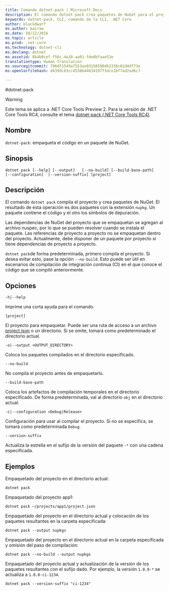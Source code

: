 ```yaml
---
title: Comando dotnet-pack | Microsoft Docs
description: El comando dotnet-pack crea paquetes de NuGet para el proyecto .NET Core.
keywords: dotnet-pack, CLI, comando de la CLI, .NET Core
author: blackdwarf
ms.author: mairaw
ms.date: 10/12/2016
ms.topic: article
ms.prod: .net-core
ms.technology: dotnet-cli
ms.devlang: dotnet
ms.assetid: 8b4b8cef-f56c-4a10-aa01-fde8bfaae53e
translationtype: Human Translation
ms.sourcegitcommit: 796df1549a7553aa93158598d62338c02d4df73e
ms.openlocfilehash: d439dc83cc4538b44634197f3dce1bf7ad2ad6c7

---
```


#<a name="dotnet-pack"></a>dotnet-pack

> [!WARNING]
> Este tema se aplica a .NET Core Tools Preview 2. Para la versión de .NET Core Tools RC4, consulte el tema [dotnet-pack (.NET Core Tools RC4)](../preview3/tools/dotnet-pack.md).

## <a name="name"></a>Nombre

`dotnet-pack`: empaqueta el código en un paquete de NuGet.

## <a name="synopsis"></a>Sinopsis

`dotnet pack [--help] [--output]  
    [--no-build] [--build-base-path]  
    [--configuration]  [--version-suffix]
    [project]`  

## <a name="description"></a>Descripción

El comando `dotnet pack` compila el proyecto y crea paquetes de NuGet. El resultado de esta operación es dos paquetes con la extensión `nupkg`. Un paquete contiene el código y el otro los símbolos de depuración. 

Las dependencias de NuGet del proyecto que se empaquetan se agregan al archivo nuspec, por lo que se pueden resolver cuando se instala el paquete. Las referencias de proyecto a proyecto no se empaquetan dentro del proyecto. Actualmente, debe disponer de un paquete por proyecto si tiene dependencias de proyecto a proyecto.

`dotnet pack`de forma predeterminada, primero compila el proyecto. Si desea evitar esto, pase la opción `--no-build`. Esto puede ser útil en escenarios de compilación de integración continua (CI) en el que conoce el código que se compiló anteriormente. 

## <a name="options"></a>Opciones

`-h|--help`

Imprime una corta ayuda para el comando.  

`[project]` 
    
El proyecto para empaquetar. Puede ser una ruta de acceso a un archivo [project.json](project-json.md) o un directorio. Si se omite, tomará como predeterminado el directorio actual. 

`-o|--output <OUTPUT_DIRECTORY>`

Coloca los paquetes compilados en el directorio especificado. 

`--no-build`

No compila el proyecto antes de empaquetarlo. 

`--build-base-path`

Coloca los artefactos de compilación temporales en el directorio especificado. De forma predeterminada, val al directorio `obj` en el directorio actual. 

`-c|--configuration <Debug|Release>`

Configuración para usar al compilar el proyecto. Si no se especifica, se tomará como predeterminada `Debug`.

`--version-suffix`

Actualiza la estrella en el sufijo de la versión del paquete `-*` con una cadena especificada.

## <a name="examples"></a>Ejemplos

Empaquetado del proyecto en el directorio actual:

`dotnet pack`

Empaquetado del proyecto app1:

`dotnet pack ~/projects/app1/project.json`
    
Empaquetado del proyecto en el directorio actual y colocación de los paquetes resultantes en la carpeta especificada:

`dotnet pack --output nupkgs`

Empaquetado del proyecto en el directorio actual en la carpeta especificada y omisión del paso de compilación:

`dotnet pack --no-build --output nupkgs`

Empaquetado del proyecto actual y actualización de la versión de los paquetes resultantes con el sufijo dado. Por ejemplo, la versión `1.0.0-*` se actualiza a `1.0.0-ci-1234`.

`dotnet pack --version-suffix "ci-1234"`


<!--HONumber=Feb17_HO2-->


